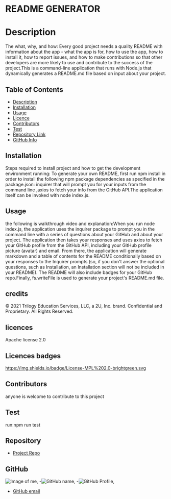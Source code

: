 
  # README GENERATOR

  # Description

  The what, why, and how: Every good project needs a quality README with information about the app - what the app is for, how to use the app, how to install it, how to report issues, and how to make contributions so that other developers are more likely to use and contribute to the success of the project.This is a command-line application that runs with Node.js that dynamically generates a README.md file based on input about your project. 

  ## Table of Contents

  - [Description](#Description)
  - [Installation](#Installation)
  - [Usage](#Usage)
  - [Licence](#Licence)
  - [Contributors](#Contributors)
  - [Test](#Test)
  - [Repository Link](#Repository)
  - [GitHub Info](#GitHub) 
  
  
  ## Installation
  
  Steps required to install project and how to get the development environment running: To generate your own README, first run npm install in order to install the following npm package dependencies as specified in the package.json: inquirer that will prompt you for your inputs from the command line ,axios to fetch your info from the GitHub API.The application itself can be invoked with node index.js.
  
  ## Usage
  
  the following is walkthrough video and explanation:When you run node index.js, the application uses the inquirer package to prompt you in the command line with a series of questions about your GitHub and about your project. The application then takes your responses and uses axios to fetch your GitHub profile from the GitHub API, including your GitHub profile picture (avatar) and email. From there, the application will generate markdown and a table of contents for the README conditionally based on your responses to the Inquirer prompts (so, if you don't answer the optional questions, such as Installation, an Installation section will not be included in your README). The README will also include badges for your GitHub repo.Finally, fs.writeFile is used to generate your project's README.md file.
  
  ## credits

  © 2021 Trilogy Education Services, LLC, a 2U, Inc. brand. Confidential and Proprietary. All Rights Reserved.

  ## licences

  Apache license 2.0

  ## Licences badges

  https://img.shields.io/badge/License-MPL%202.0-brightgreen.svg

  ## Contributors
  
  anyone is welcome to contribute to this project
  
  ## Test
  
  run:npm run test
  
  ## Repository
  
  - [Project Repo](github.com/aaron-might/team_profile_generator)
  
  ## GitHub
  
  ![Image of me](https://avatars.githubusercontent.com/u/83680026?v=4),
  -![GitHub name](null),
  -![GitHub Profile](https://github.com/aaron-might),
  - [GitHub email](null)